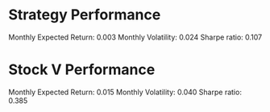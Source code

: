 # Strategy Performance
Monthly Expected Return: 0.003
Monthly Volatility: 0.024
Sharpe ratio: 0.107
# Stock V Performance
Monthly Expected Return: 0.015
Monthly Volatility: 0.040
Sharpe ratio: 0.385
